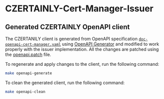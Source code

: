 # CZERTAINLY-Cert-Manager-Issuer


## Generated CZERTAINLY OpenAPI client

The CZERTANILY client is generated from OpenAPI specification [`doc-openapi-cert-manager.yaml`](doc-openapi-cert-manager.yaml) using [OpenAPI Generator](https://openapi-generator.tech/) and modified to work properly with the issuer implementation. All the changes are patched using the [openapi.patch](openapi.patch) file.

To regenerate and apply changes to the client, run the following command:

```bash
make openapi-generate
```

To clean the generated client, run the following command:

```bash
make openapi-clean
```
